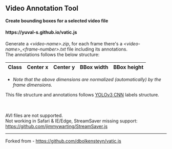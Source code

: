 <h2>Video Annotation Tool</h2>

**Create bounding boxes for a selected video file**
<h4>https://yuval-s.github.io/vatic.js</h4>

Generate a *\<video-name\>.zip*, for each frame there's a *\<video-name\>_\<frame-number\>.txt* file including its annotations.
<br>
The annotations follows the below structure:

| Class | Center x | Center y | BBox width | BBox height |
| ----- | -------- | -------- | ---------- | ----------- |
* *Note that the above dimensions are normalized (automatically) by the frame dimensions.*

This file structure and annotations follows [YOLOv3 CNN](https://pjreddie.com/darknet/) labels structure.

<br><br>
AVI files are not supported.
<br>
Not working in Safari & IE/Edge, StreamSaver missing support: https://github.com/jimmywarting/StreamSaver.js

---
Forked from - https://github.com/dbolkensteyn/vatic.js
